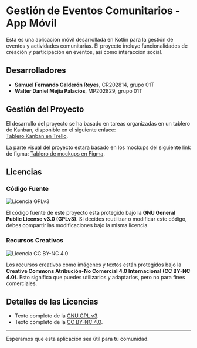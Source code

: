 # Gestión de Eventos Comunitarios - App Móvil

Esta es una aplicación móvil desarrollada en Kotlin para la gestión de eventos y actividades comunitarias. El proyecto incluye funcionalidades de creación y participación en eventos, así como interacción social.

## Desarrolladores

- **Samuel Fernando Calderón Reyes**, CR202814, grupo 01T
- **Walter Daniel Mejía Palacios**, MP202829, grupo 01T

## Gestión del Proyecto

El desarrollo del proyecto se ha basado en tareas organizadas en un tablero de Kanban, disponible en el siguiente enlace:  
[Tablero Kanban en Trello](https://trello.com/invite/b/673e89dbb18f468242185c4d/ATTI0faf3b356b9116781d24f189e2fa27e40A571758/dsm-catedra-2).

La parte visual del proyecto estara basado en los mockups del siguiente link de figma:
[Tablero de mockups en Figma](https://www.figma.com/design/ZSn5tZ9otX7lDZYfw9KEUW/DSM-mockups?node-id=0-1&t=6ogF2FgRVZjjxYqM-1).

## Licencias

### Código Fuente
![Licencia GPLv3](https://img.shields.io/badge/License-GPL%20v3-blue.svg)

El código fuente de este proyecto está protegido bajo la **GNU General Public License v3.0 (GPLv3)**. Si decides reutilizar o modificar este código, debes compartir las modificaciones bajo la misma licencia.

### Recursos Creativos
![Licencia CC BY-NC 4.0](https://licensebuttons.net/l/by-nc/4.0/88x31.png)

Los recursos creativos como imágenes y textos están protegidos bajo la **Creative Commons Atribución-No Comercial 4.0 Internacional (CC BY-NC 4.0)**. Esto significa que puedes utilizarlos y adaptarlos, pero no para fines comerciales.

## Detalles de las Licencias
- Texto completo de la [GNU GPL v3](https://www.gnu.org/licenses/gpl-3.0.html).
- Texto completo de la [CC BY-NC 4.0](https://creativecommons.org/licenses/by-nc/4.0/).

---

Esperamos que esta aplicación sea útil para tu comunidad.
